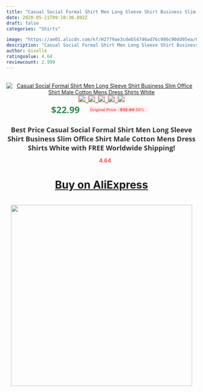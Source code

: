 ```yaml
---
title: "Casual Social Formal Shirt Men Long Sleeve Shirt Business Slim Office Shirt Male Cotton Mens Dress Shirts White"
date: 2020-05-21T09:10:36.892Z
draft: false
categories: "Shirts"

image: "https://ae01.alicdn.com/kf/H2779ae3cdeb54746ad76c986c90dd95ea/Casual-Social-Formal-Shirt-Men-Long-Sleeve-Shirt-Business-Slim-Office-Shirt-Male-Cotton-Mens-Dress.png_220x220.png"
description: "Casual Social Formal Shirt Men Long Sleeve Shirt Business Slim Office Shirt Male Cotton Mens Dress Shirts White"
author: Giselle
ratingvalue: 4.64
reviewcount: 2.999
---
```

<br>
<div style="text-align: center;">
<a href="https://s.click.aliexpress.com/e/_9Rfs1R" target="_blank" rel="nofollow noopener noreferrer"><img alt="Casual Social Formal Shirt Men Long Sleeve Shirt Business Slim Office Shirt Male Cotton Mens Dress Shirts White" class="magnifier-image" src="https://ae01.alicdn.com/kf/H2779ae3cdeb54746ad76c986c90dd95ea/Casual-Social-Formal-Shirt-Men-Long-Sleeve-Shirt-Business-Slim-Office-Shirt-Male-Cotton-Mens-Dress.png_220x220.png_640x640.jpg">
<br>
<img style="border:1px solid salmon" src="https://ae01.alicdn.com/kf/H2779ae3cdeb54746ad76c986c90dd95ea/Casual-Social-Formal-Shirt-Men-Long-Sleeve-Shirt-Business-Slim-Office-Shirt-Male-Cotton-Mens-Dress.png_120x120.jpg">&nbsp;&nbsp;<img style="border:1px solid salmon" src="https://ae01.alicdn.com/kf/Hc67d119bd2c2411c92a868f16f266a3c8/Casual-Social-Formal-Shirt-Men-Long-Sleeve-Shirt-Business-Slim-Office-Shirt-Male-Cotton-Mens-Dress.jpg_120x120.jpg">&nbsp;&nbsp;<img style="border:1px solid salmon" src="https://ae01.alicdn.com/kf/H09e0073acb484a649e0bf95940665e8e7/Casual-Social-Formal-Shirt-Men-Long-Sleeve-Shirt-Business-Slim-Office-Shirt-Male-Cotton-Mens-Dress.jpg_120x120.jpg">&nbsp;&nbsp;<img style="border:1px solid salmon" src="https://ae01.alicdn.com/kf/Hba26cc903f94416db02f9f5bcad72c95t/Casual-Social-Formal-Shirt-Men-Long-Sleeve-Shirt-Business-Slim-Office-Shirt-Male-Cotton-Mens-Dress.jpg_120x120.jpg">&nbsp;&nbsp;<img style="border:1px solid salmon" src="https://ae01.alicdn.com/kf/He690e82ef93544f79567a8194cf886abH/Casual-Social-Formal-Shirt-Men-Long-Sleeve-Shirt-Business-Slim-Office-Shirt-Male-Cotton-Mens-Dress.jpg_120x120.jpg"></a></div><br0>
<div style="text-align: center;"><span style="background-color: white; border: 0px; box-sizing: border-box; color: seagreen; display: inline-block; font-family: &quot;open sans&quot; , &quot;arial&quot; , &quot;helvetica&quot; , sans-serif , &quot;heiti&quot;; font-size: 24px; font-stretch: inherit; font-weight: 700; line-height: inherit; margin: 0px 10px 0px 0px; padding: 0px; vertical-align: middle;">$22.99 </span>
<span style="background: rgb(255 , 241 , 241); border-radius: 3px; border: 0px; box-sizing: border-box; color: #ff4747; display: inline-block; font-family: inherit; font-size: 12px; font-stretch: inherit; font-style: inherit; font-variant: inherit; font-weight: 600; line-height: inherit; margin: 0px; padding: 2px 5px; transform: scale(0.9); vertical-align: middle;">Original Price : <b style="text-decoration: line-through;">$32.84 </b> 30%&nbsp;&nbsp;</span></div>
<h1 style="color: #333333; display: inline-block; font-family: &quot;open sans&quot; , &quot;arial&quot; , &quot;helvetica&quot; , sans-serif , &quot;heiti&quot;; font-size: 18px; font-stretch: inherit; font-weight: 700; text-align: center;">Best Price Casual Social Formal Shirt Men Long Sleeve Shirt Business Slim Office Shirt Male Cotton Mens Dress Shirts White with FREE Worldwide Shipping!</h1>
<div style="color: #ff4747; text-align: center;">
<img src="https://4.bp.blogspot.com/-M0ZcTcb-5uY/XleCXlxnR4I/AAAAAAAAAEc/OrjgMkXV1oMQFaCRZj5HQwOCBcu3w1FegCPcBGAYYCw/s1600/star.png" style="height: 15px;">&nbsp;<b>4.64</b></div>
<div class="button_cont" align="center"><a class="buynow_a" href="https://s.click.aliexpress.com/e/_9Rfs1R" target="_blank" rel="nofollow noopener noreferrer"><H1>Buy on AliExpress</H1></a></div><br>
<div class="separator" style="clear: both; text-align: center;">
<img src="https://lh3.googleusercontent.com/-pTy5HemUv9M/XlePHvY0dAI/AAAAAAAAAE4/0nX5iRUoIWY8eMW9Dpxeirr157OZliDIgCLcBGAsYHQ/s1600/badge.gif" width="480">
</div>
